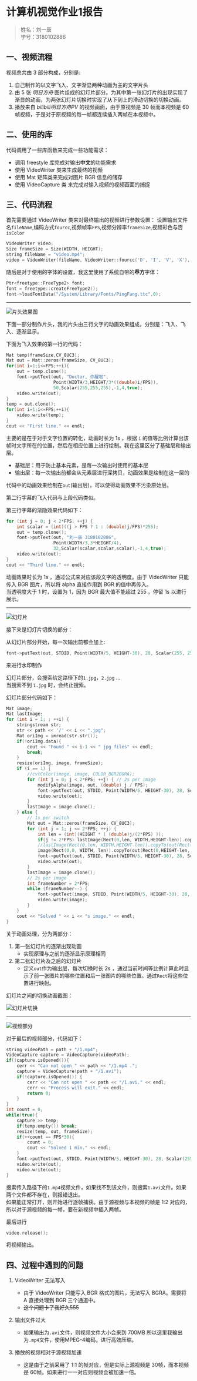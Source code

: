 # 计算机视觉作业1报告

> 姓名：刘一辰   
> 学号：3180102886

## 一、视频流程

视频总共由 3 部分构成，分别是:
1. 自己制作的以文字飞入、文字渐显两种动画为主的文字片头
2. 由 5 张 *明日方舟* 图片组成的幻灯片部分。为其中第一张幻灯片的出现实现了渐显的动画，为两张幻灯片切换时实现了从下到上的滑动切换的切换动画。
3. 播放来自 *bilibili明日方舟PV* 的视频画面，由于原视频是 30 帧而本视频是 60 帧视频，于是对于原视频的每一帧都连续插入两帧在本视频中。

## 二、使用的库

代码调用了一些库函数来完成一些功能需求：
* 调用 freestyle 库完成对输出**中文**的功能需求
* 使用 VideoWriter 类来生成最终的视频
* 使用 Mat 矩阵类来完成对图片 BGR 信息的储存
* 使用 VideoCapture 类 来完成对输入视频的视频画面的捕捉

## 三、代码流程

首先需要通过 VideoWriter 类来对最终输出的视频进行参数设置：
设置输出文件名`fileName`,编码方式`fourcc`,视频帧率`FPS`,视频分辨率`frameSize`,视频彩色与否`isColor`

```c++
VideoWriter video;
Size frameSize = Size(WIDTH, HEIGHT);
string fileName = "video.mp4";
video = VideoWriter(fileName, VideoWriter::fourcc('D', 'I', 'V', 'X'), FPS, frameSize, true);
```

随后是对于使用的字体的设置，我这里使用了系统自带的**苹方**字体：

```c++
Ptr<freetype::FreeType2> font;
font = freetype::createFreeType2();
font->loadFontData("/System/Library/Fonts/PingFang.ttc",0);
```

---

![片头效果图](https://github.com/Skyminers/CV_homework_1/raw/master/report-image/1.png)

下面一部分制作片头，我的片头由三行文字的动画效果组成，分别是：飞入、飞入、逐渐显示。

下面为飞入效果的第一行的代码：

```c++
Mat temp(frameSize,CV_8UC3);
Mat out = Mat::zeros(frameSize, CV_8UC3);
for(int i=1;i<=FPS;++i){     
    out = temp.clone();
    font->putText(out, "Doctor, 你醒啦",
                  Point(WIDTH/3,HEIGHT/3*((double)i/FPS)),
                  50,Scalar(255,255,255),-1,4,true);
    video.write(out);
}
temp = out.clone();
for(int i=1;i<=FPS;++i){
    video.write(temp);
}
cout << "First line." << endl;
```

主要的是在于对于文字位置的转化，动画时长为 1s ，根据 `i` 的值等比例计算出该帧时文字所在的位置，然后在相应位置上进行绘制。我在这里区分了基础层和输出层。
* 基础层：用于防止基本元素，是每一次输出时使用的基本层
* 输出层：每一次输出前都会从元素层进行深拷贝，动画效果是绘制在这一层的

代码中的动画效果绘制在`out`(输出层)，可以使得动画效果不污染原始层。

第二行字幕的飞入代码与上段代码类似。

第三行字幕的渐隐效果代码如下：

```c++
for (int j = 0; j < 2*FPS; ++j) {
    int scalar = (int)((j > FPS ? 1 : (double)j/FPS)*255);
    out = temp.clone();
    font->putText(out, "刘一辰 3180102886",
                  Point(WIDTH/3,3*HEIGHT/4),
                  32,Scalar(scalar,scalar,scalar),-1,4,true);
    video.write(out);
}
cout << "Third line." << endl;
```

动画效果时长为 1s ，通过公式来对应该段文字的透明度。由于 VideoWriter 只能传入 BGR 图片，所以将 alpha 直接作用到 BGR 的值中再传入。   
当透明度大于 1 时，设置为 1，因为 BGR 最大值不能超过 255 。停留 1s 以进行展示。

---

![幻灯片](https://github.com/Skyminers/CV_homework_1/raw/master/report-image/2.png)

接下来是幻灯片切换的部分：

从幻灯片部分开始，每一次输出前都会加上:

```c++
font->putText(out, STDID, Point(WIDTH/5, HEIGHT-30), 28, Scalar(255, 255, 255), -1,4,true);
```

来进行水印制作

幻灯片部分，会搜索给定路径下的`1.jpg`，`2.jpg` ...   
当搜索不到 `i.jpg` 时，会终止搜索。

幻灯片部分代码如下：
```c++
Mat image;
Mat lastImage;
for (int i = 1; ; ++i) {
    stringstream str;
    str << path << '/' << i << ".jpg";
    Mat oriImg = imread(str.str());
    if(!oriImg.data){
        cout << "Found " << i-1 << " jpg files" << endl;
        break;
    }
    resize(oriImg, image, frameSize);
    if (i == 1) {
        //cvtColor(image, image, COLOR_BGR2BGRA);
        for (int j = 0; j < 2*FPS; ++j) { // 2s per image
            modifyAlpha(image, out, (double) j / FPS);
            font->putText(out, STDID, Point(WIDTH/5, HEIGHT-30), 28, Scalar(255, 255, 255), -1,4,true);
            video.write(out);
        }
        lastImage = image.clone();
    } else {
        // 1s per switch
        Mat out = Mat::zeros(frameSize, CV_8UC3);
        for (int j = 1; j <= 2*FPS; ++j) {
            int len = (int)(HEIGHT * ( (double)j/(2*FPS) ));
            if(j != 2*FPS) lastImage(Rect(0,len, WIDTH,HEIGHT-len)).copyTo(out(Rect(0,0,WIDTH,HEIGHT-len)));
            //lastImage(Rect(0,len, WIDTH,HEIGHT-len)).copyTo(out(Rect(0,0,WIDTH,HEIGHT-len)));
            image(Rect(0,0, WIDTH, len)).copyTo(out(Rect(0,HEIGHT-len, WIDTH, len)));
            font->putText(out, STDID, Point(WIDTH/5, HEIGHT-30), 28, Scalar(255, 255, 255), -1,4,true);
            video.write(out);
        }
        lastImage = image.clone();
        // 2s per image
        int frameNumber = 2*FPS;
        while (frameNumber--) {
            font->putText(image, STDID, Point(WIDTH/5, HEIGHT-30), 28, Scalar(255, 255, 255), -1,4,true);
            video.write(image);
        }
    }
    cout << "Solved " << i << "s image." << endl;
}
```

关于动画处理，分为两部分：
1. 第一张幻灯片的逐渐出现动画
    * 实现原理与之前的逐渐显示原理相同
2. 第二张幻灯片及之后的幻灯片
    * 定义`out`作为输出层，每次切换时长 2s ，通过当前时间等比例计算此时显示了前一张图片的哪些位置和后一张图片的哪些位置。通过`Rect`将这些位置进行映射。
    
幻灯片之间的切换动画截图：

![幻灯片切换](https://github.com/Skyminers/CV_homework_1/raw/master/report-image/3.png)

---

![视频部分](https://github.com/Skyminers/CV_homework_1/raw/master/report-image/4.png)

对于最后的视频部分，代码如下：

```c++
string videoPath = path + "/1.mp4";
VideoCapture capture = VideoCapture(videoPath);
if(!capture.isOpened()){
    cerr << "Can not open " << path << "/1.mp4 .";
    capture = VideoCapture(path + "/1.avi");
    if(!capture.isOpened()) {
        cerr << "Can not open " << path << "/1.avi." << endl;
        cerr << "Process will exit." << endl;
        return 0;
    }
}
int count = 0;
while(true){
    capture >> temp;
    if(temp.empty()) break;
    resize(temp, out, frameSize);
    if(++count == FPS*30){
        count = 0;
        cout << "Solved 1 min." << endl;
    }
    font->putText(out, STDID, Point(WIDTH/5, HEIGHT-30), 28, Scalar(255, 255, 255), -1,4,true);
    video.write(out);
    video.write(out);
}
```

搜索传入路径下的`1.mp4`视频文件，如果找不到该文件，则搜索`1.avi`文件。如果两个文件都不存在，则报错退出。   
如果能正常打开，则开始进行逐帧捕获。由于源视频与本视频的帧是 1:2 对应的，所以对于源视频的每一帧，要在新视频中插入两帧。

最后进行
```c++
video.release();
```
将视频输出。

## 四、过程中遇到的问题

1. VideoWriter 无法写入
   * 由于 VideoWriter 只能写入 BGR 格式的图片，无法写入 BGRA。需要将 A 直接处理到 BGR 三个通道中。
   * ~~这个问题卡了我好久555~~
   
2. 输出文件过大
   * 如果输出为`.avi`文件，则视频文件大小会来到 700MB 所以这里我输出为`.mp4`文件，使用MPEG-4编码，进行高效压缩。
   
3. 播放的视频相对于源视频加速
   * 这是由于之前采用了 1:1 的帧对应，但是实际上源视频是 30帧，而本视频是 60帧。如果进行一一对应则视频会被加速一倍。
